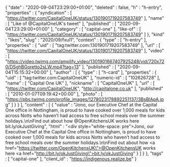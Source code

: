 {
  "date" : "2020-09-04T23:29:00+01:00",
  "deleted" : false,
  "h" : "h-entry",
  "properties" : {
    "syndication" : [ "https://twitter.com/CapitalOneUK/status/1301901719207583749" ],
    "name" : [ "Like of @CapitalOneUK's tweet" ],
    "published" : [ "2020-09-04T23:29:00+01:00" ],
    "category" : [ "capital-one" ],
    "like-of" : [ "https://twitter.com/CapitalOneUK/status/1301901719207583749" ]
  },
  "kind" : "likes",
  "slug" : "2020/09/fxul1",
  "context" : {
    "type" : [ "h-entry" ],
    "properties" : {
      "uid" : [ "tag:twitter.com:1301901719207583749" ],
      "url" : [ "https://twitter.com/CapitalOneUK/status/1301901719207583749" ],
      "video" : [ "https://video.twimg.com/amplify_video/1301901667407925248/vid/720x720/DSghBGoretto2sLW.mp4?tag=13" ],
      "published" : [ "2020-09-04T15:15:32+00:00" ],
      "author" : [ {
        "type" : [ "h-card" ],
        "properties" : {
          "uid" : [ "tag:twitter.com:CapitalOneUK" ],
          "numeric-id" : [ "102626728" ],
          "name" : [ "Capital One UK" ],
          "nickname" : [ "CapitalOneUK" ],
          "url" : [ "https://twitter.com/CapitalOneUK", "http://capitalone.co.uk" ],
          "published" : [ "2010-01-07T09:19:42+00:00" ],
          "photo" : [ "https://pbs.twimg.com/profile_images/1278023178892251137/3BsBlApA.jpg" ]
        }
      } ],
      "content" : [ {
        "value" : "Jono, our Executive Chef at the Capital One office in Nottingham, is proud to have cooked over 1,000 meals for kids across Notts who haven’t had access to free school meals over the summer holidays.\n\nFind out about how @OpenKitchensUK works here bit.ly/okJustGiving",
        "html" : "<div style=\"white-space: pre\">Jono, our Executive Chef at the Capital One office in Nottingham, is proud to have cooked over 1,000 meals for kids across Notts who haven’t had access to free school meals over the summer holidays.\n\nFind out about how <a href=\"https://twitter.com/OpenKitchensUK\">@OpenKitchensUK</a> works here <a href=\"http://bit.ly/okJustGiving\">bit.ly/okJustGiving</a></div>"
      } ]
    }
  },
  "tags" : [ "capital-one" ],
  "client_id" : "https://indigenous.realize.be"
}
